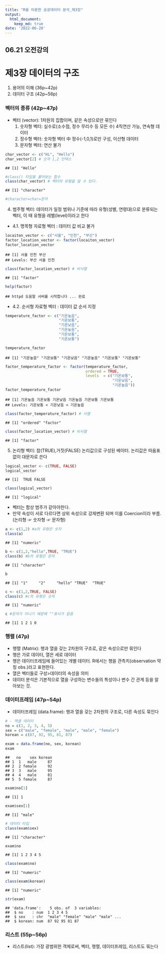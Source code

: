 ```yaml
---
title: "R을 이용한 공공데이터 분석_제3장"
output:
  html_document:
    keep_md: true
date: '2022-06-20'
---
```



06.21 오전강의
-
# 제3장 데이터의 구조
  1. 용어의 이해 (36p~42p)
  2. 데이터 구조 (42p~56p)

### 벡터의 종류 (42p~47p)
- 벡터 (vector): 1차원의 집합이며, 같은 속성으로만 묶인다
  1. 숫자형 벡터: 실수로(소수점, 정수 무리수 등 모든 수) 4칙연산 가능, 연속형 데이터
  2. 정수형 벡터: 숫자형 벡터 中 정수(-1,0,1)로만 구성, 이산형 데이터
  3. 문자형 벡터: 연산 불가

```r
char_vector <- c("Hi", "Hello")
char_vector[2] # 숫자 1,2 인덱스
```

```
## [1] "Hello"
```

```r
#class() 타입을 물어보는 함수
class(char_vector) # 벡터의 유형을 알 수 있다.
```

```
## [1] "character"
```

```r
#character=char=문자
```
  4. 범주형 벡터: 데이터가 일정 범위나 기준에 따라 유형(성별, 연령대)으로 분류되는 벡터, 이 때 유형을 레벨(level)이라고 한다
- 4.1. 명목형 자료형 벡터 : 데이터 값 비교 불가

```r
locaiton_vector <- c("서울", "인천", "부산")
factor_location_vector <- factor(locaiton_vector)
factor_location_vector
```

```
## [1] 서울 인천 부산
## Levels: 부산 서울 인천
```

```r
class(factor_location_vector) # 비서열
```

```
## [1] "factor"
```

```r
help(factor)
```

```
## httpd 도움말 서버를 시작합니다 ... 완료
```
- 4.2. 순서형 자료형 벡터 : 데이터 값 순서 지정

```r
temperature_factor <- c("기온높음", 
                        "기온보통", 
                        "기온낮음", 
                        "기온높음", 
                        "기온보통", 
                        "기온보통")

temperature_factor
```

```
## [1] "기온높음" "기온보통" "기온낮음" "기온높음" "기온보통" "기온보통"
```

```r
factor_temperature_factor <- factor(temperature_factor, 
                                    ordered = TRUE, 
                                    levels  = c("기온보통", 
                                                "기온낮음", 
                                                "기온높음"))
factor_temperature_factor
```

```
## [1] 기온높음 기온보통 기온낮음 기온높음 기온보통 기온보통
## Levels: 기온보통 < 기온낮음 < 기온높음
```

```r
class(factor_temperature_factor) # 서열
```

```
## [1] "ordered" "factor"
```

```r
class(factor_location_vector) # 비서열
```

```
## [1] "factor"
```
  5. 논리형 벡터: 참(TRUE),거짓(FALSE) 논리값으로 구성된 베이터. 논리값은 따옴표 없이 대문자로 쓴다

```r
logical_vector <- c(TRUE, FALSE)
logical_vector
```

```
## [1]  TRUE FALSE
```

```r
class(logical_vector)
```

```
## [1] "logical"
```
  * 벡터는 함상 범주가 같아야한다.
  * 만약 속성이 서로 다르다면 상위 속성으로 강제변환 되며 이를 Coercion이라 부름. (논리형 ☞ 숫자형 ☞ 문자형)

```r
a <- c(1,2) #a의 유형은 숫자
class(a)
```

```
## [1] "numeric"
```

```r
b <- c(1,2,"hello",TRUE, "TRUE")
class(b) #b의 유형은 문자
```

```
## [1] "character"
```

```r
b
```

```
## [1] "1"     "2"     "hello" "TRUE"  "TRUE"
```

```r
c <- c(1,2,TRUE, FALSE)
class(c) #c의 유형은 숫자
```

```
## [1] "numeric"
```

```r
c #문자가 아니기 때문에 ""표시가 없음
```

```
## [1] 1 2 1 0
```


### 행렬 (47p) 
- 행렬 (Matrix): 행과 열을 갖는 2차원의 구조로, 같은 속성으로만 묶인다
- 행은 가로 데이터, 열은 세로 데이터
- 행은 데이터프레임에 들어있는 개별 데이터. R에서는 행을 관측치(observation 약칭 obs.)라고 표현한다.
- 열은 벡터들로 구성>데이터의 속성을 의미 
- 데이터 분석은 기본적으로 열을 구성하는 변수들의 특성이나 변수 간 관계 등을 알아보는 것.


### 데이터프레임 (47p~54p)
- 데이터프레임 (data.frame): 행과 열을 갖는 2차원의 구조로, 다른 속성도 묶인다

```r
# - 엑셀 데이터
no = c(1, 2, 3, 4, 5)
sex = c("male", "female", "male", "male", "female")
korean = c(87, 92, 95, 81, 87)

exam = data.frame(no, sex, korean)
exam
```

```
##   no    sex korean
## 1  1   male     87
## 2  2 female     92
## 3  3   male     95
## 4  4   male     81
## 5  5 female     87
```

```r
exam$no[1]
```

```
## [1] 1
```

```r
exam$sex[1]
```

```
## [1] "male"
```

```r
# 데이터 타입
class(exam$sex)
```

```
## [1] "character"
```

```r
exam$no
```

```
## [1] 1 2 3 4 5
```

```r
class(exam$no)
```

```
## [1] "numeric"
```

```r
class(exam$korean)
```

```
## [1] "numeric"
```

```r
str(exam)
```

```
## 'data.frame':	5 obs. of  3 variables:
##  $ no    : num  1 2 3 4 5
##  $ sex   : chr  "male" "female" "male" "male" ...
##  $ korean: num  87 92 95 81 87
```


### 리스트 (55p~56p)
- 리스트(list): 가장 광범위한 객체로써, 벡터, 행렬, 데이터프레임, 리스트도 묶는다
